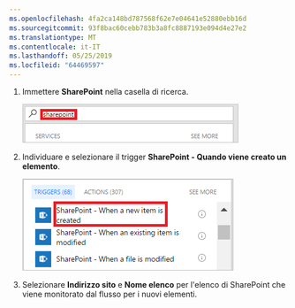 ```yaml
---
ms.openlocfilehash: 4fa2ca148bd787568f62e7e04641e52880ebb16d
ms.sourcegitcommit: 93f8bac60cebb783b3a8fc8887193e094d4e27e2
ms.translationtype: MT
ms.contentlocale: it-IT
ms.lasthandoff: 05/25/2019
ms.locfileid: "64469597"
---
```

1. Immettere **SharePoint** nella casella di ricerca.
   
    ![ricerca dei trigger di SharePoint](media/modern-approvals/search-for-sharepoint.png)
2. Individuare e selezionare il trigger **SharePoint - Quando viene creato un elemento**.
   
    ![selezionare il trigger di sharepoint](media/modern-approvals/select-sharepoint-new-item.png)
3. Selezionare **Indirizzo sito** e **Nome elenco** per l'elenco di SharePoint che viene monitorato dal flusso per i nuovi elementi.

